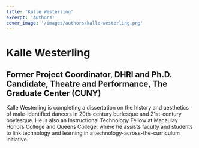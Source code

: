 ```yaml
---
title: 'Kalle Westerling'
excerpt: 'Authors!'
cover_image: '/images/authors/kalle-westerling.png'
---
```


# Kalle Westerling

## Former Project Coordinator, DHRI and Ph.D. Candidate, Theatre and Performance, The Graduate Center (CUNY)

Kalle Westerling is completing a dissertation on the history and aesthetics of male-identified dancers in 20th-century burlesque and 21st-century boylesque. He is also an Instructional Technology Fellow at Macaulay Honors College and Queens College, where he assists faculty and students to link technology and learning in a technology-across-the-curriculum initiative.